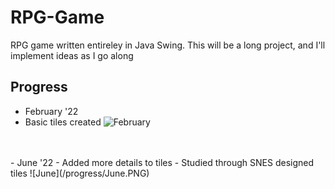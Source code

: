 # RPG-Game
RPG game written entireley in Java Swing. This will be a long project, and I'll implement ideas as I go along


## Progress

- February '22
- Basic tiles created
![February](/progress/February.PNG)
<br>
<br>
- June '22
- Added more details to tiles
- Studied through SNES designed tiles
![June](/progress/June.PNG)